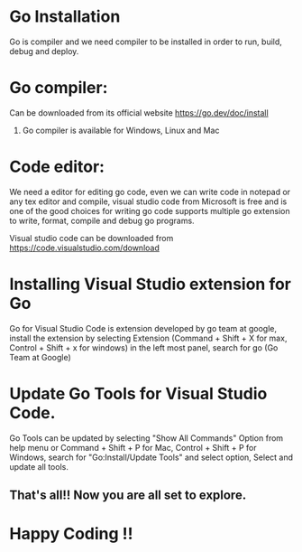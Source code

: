 # Go Installation
Go is compiler and we need compiler to be installed in order to run, build, debug and deploy.

# Go compiler: 
Can be downloaded from its official website https://go.dev/doc/install

1. Go compiler is available for Windows, Linux and Mac

# Code editor:
We need a editor for editing go code, even we can write code in notepad or any tex editor and compile, visual studio code from Microsoft is free and is one of the good choices for writing go code supports multiple go extension to write, format, compile and debug go programs.

Visual studio code can be downloaded from https://code.visualstudio.com/download 

# Installing Visual Studio extension for Go
Go for Visual Studio Code is extension developed by go team at google, install the extension by selecting Extension (Command + Shift + X for max, Control + Shift + x for windows) in the left most panel, search for go (Go Team at Google)

# Update Go Tools for Visual Studio Code.
Go Tools can be updated by selecting "Show All Commands" Option from help menu or Command + Shift + P for Mac, Control + Shift + P for Windows, search for "Go:Install/Update Tools" and select option, Select and update all tools.

## That's all!! Now you are all set to explore.

# Happy Coding !!



